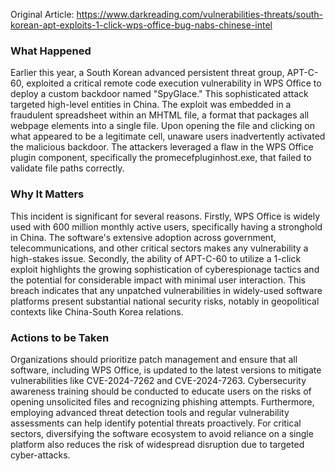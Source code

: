 Original Article: https://www.darkreading.com/vulnerabilities-threats/south-korean-apt-exploits-1-click-wps-office-bug-nabs-chinese-intel

### What Happened

Earlier this year, a South Korean advanced persistent threat group, APT-C-60, exploited a critical remote code execution vulnerability in WPS Office to deploy a custom backdoor named "SpyGlace." This sophisticated attack targeted high-level entities in China. The exploit was embedded in a fraudulent spreadsheet within an MHTML file, a format that packages all webpage elements into a single file. Upon opening the file and clicking on what appeared to be a legitimate cell, unaware users inadvertently activated the malicious backdoor. The attackers leveraged a flaw in the WPS Office plugin component, specifically the promecefpluginhost.exe, that failed to validate file paths correctly.

### Why It Matters

This incident is significant for several reasons. Firstly, WPS Office is widely used with 600 million monthly active users, specifically having a stronghold in China. The software's extensive adoption across government, telecommunications, and other critical sectors makes any vulnerability a high-stakes issue. Secondly, the ability of APT-C-60 to utilize a 1-click exploit highlights the growing sophistication of cyberespionage tactics and the potential for considerable impact with minimal user interaction. This breach indicates that any unpatched vulnerabilities in widely-used software platforms present substantial national security risks, notably in geopolitical contexts like China-South Korea relations.

### Actions to be Taken

Organizations should prioritize patch management and ensure that all software, including WPS Office, is updated to the latest versions to mitigate vulnerabilities like CVE-2024-7262 and CVE-2024-7263. Cybersecurity awareness training should be conducted to educate users on the risks of opening unsolicited files and recognizing phishing attempts. Furthermore, employing advanced threat detection tools and regular vulnerability assessments can help identify potential threats proactively. For critical sectors, diversifying the software ecosystem to avoid reliance on a single platform also reduces the risk of widespread disruption due to targeted cyber-attacks.